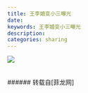 ```yaml
---
title: 王李婚变小三曝光
date: 
keywords: 王李婚变小三曝光
description: 
categories: sharing
---
```

<td class="t_f" id="postmessage_49582">


<img aid="19763" data-cf-modified-ccea664d43b9e930ae3aeb13-="" file="data/attachment/forum/201309/15/061951g88ljdvigisav49l.png.thumb.jpg" id="aimg_19763" inpost="1" onclick="" onmouseover="" src="http://www.flw.ph/data/attachment/forum/201309/15/061951g88ljdvigisav49l.png" style="cursor:pointer" zoomfile="data/attachment/forum/201309/15/061951g88ljdvigisav49l.png"/>


<br/>
<br/>
<br/>
</td>
###### 转载自[菲龙网]